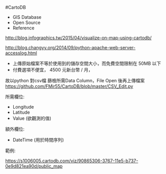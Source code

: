 #CartoDB
- GIS Database
- Open Source
- Reference

http://blog.infographics.tw/2015/04/visualize-on-map-using-cartodb/

http://blog.changyy.org/2014/09/python-apache-web-server-accesslog.html

- 上傳原始檔案不等於使用到的儲存空間大小，而免費空間限制在 50MB 以下
- 付費選項不便宜， 4500 元新台幣 / 月，

故以python 對csv檔 篩檢所需Data Column，File Open 後再上傳檔案
https://github.com/FMir55/CartoDB/blob/master/CSV_Edit.py

所需欄位:
  - Longitude 
  - Latitude 
  - Value (欲觀測的值)
  
額外欄位:
  - DateTime (用於時間序列)
  
範例:

https://s1006005.cartodb.com/viz/90865306-3767-11e5-b737-0e9d821ea90d/public_map
